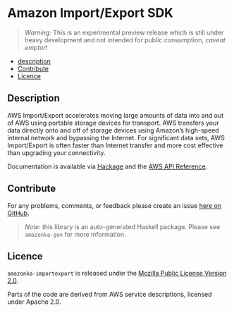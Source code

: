 # Amazon Import/Export SDK

> _Warning:_ This is an experimental preview release which is still under heavy development and not intended for public consumption, _caveat emptor_!

* [description](#description)
* [Contribute](#contribute)
* [Licence](#licence)

## Description

AWS Import/Export accelerates moving large amounts of data into and out of
AWS using portable storage devices for transport. AWS transfers your data
directly onto and off of storage devices using Amazon’s high-speed internal
network and bypassing the Internet. For significant data sets, AWS
Import/Export is often faster than Internet transfer and more cost effective
than upgrading your connectivity.

Documentation is available via [Hackage](http://hackage.haskell.org/package/amazonka-importexport)
and the [AWS API Reference](http://docs.aws.amazon.com/AWSImportExport/latest/DG/api-reference.html).


## Contribute

For any problems, comments, or feedback please create an issue [here on GitHub](https://github.com/brendanhay/amazonka/issues).

> _Note:_ this library is an auto-generated Haskell package. Please see `amazonka-gen` for more information.


## Licence

`amazonka-importexport` is released under the [Mozilla Public License Version 2.0](http://www.mozilla.org/MPL/).

Parts of the code are derived from AWS service descriptions, licensed under Apache 2.0.
